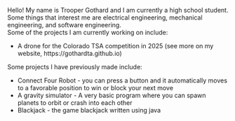 Hello! My name is Trooper Gothard and I am currently a high school student. Some things that interest me are electrical engineering, mechanical engineering, and software engineering.<br>
Some of the projects I am currently working on include:
<ul>
  <li>A drone for the Colorado TSA competition in 2025 (see more on my website, https://gothardta.github.io)</li>
</ul>
Some projects I have previously made include:
<ul>
  <li>Connect Four Robot - you can press a button and it automatically moves to a favorable position to win or block your next move</li>
  <li>A gravity simulator - A very basic program where you can spawn planets to orbit or crash into each other</li>
  <li>Blackjack - the game blackjack written using java</li>
</ul>

<!---
GothardTA/GothardTA is a ✨ special ✨ repository because its `README.md` (this file) appears on your GitHub profile.
You can click the Preview link to take a look at your changes.
--->
